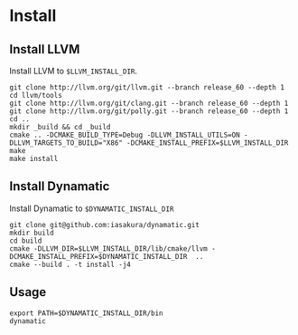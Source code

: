 # Install

## Install LLVM

Install LLVM to `$LLVM_INSTALL_DIR`.

```
git clone http://llvm.org/git/llvm.git --branch release_60 --depth 1
cd llvm/tools
git clone http://llvm.org/git/clang.git --branch release_60 --depth 1
git clone http://llvm.org/git/polly.git --branch release_60 --depth 1
cd ..
mkdir _build && cd _build
cmake .. -DCMAKE_BUILD_TYPE=Debug -DLLVM_INSTALL_UTILS=ON -DLLVM_TARGETS_TO_BUILD="X86" -DCMAKE_INSTALL_PREFIX=$LLVM_INSTALL_DIR
make
make install
```

## Install Dynamatic

Install Dynamatic to `$DYNAMATIC_INSTALL_DIR`

```
git clone git@github.com:iasakura/dynamatic.git
mkdir build
cd build
cmake -DLLVM_DIR=$LLVM_INSTALL_DIR/lib/cmake/llvm -DCMAKE_INSTALL_PREFIX=$DYNAMATIC_INSTALL_DIR  ..
cmake --build . -t install -j4
```

## Usage

```
export PATH=$DYNAMATIC_INSTALL_DIR/bin
dynamatic
```

